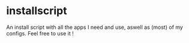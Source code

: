 # installscript
An install script with all the apps I need and use, aswell as (most) of my configs. Feel free to use it !
